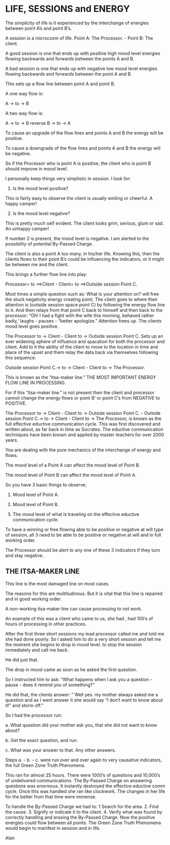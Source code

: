 # LIFE, SESSIONS and ENERGY

The simplicity of life is it experienced by the interchange of energies
between point A’s and point B’s.

A session is a microcosm of life. Point A: The Processor. - Point B: The
client.

A good session is one that ends up with positive high mood level
energies flowing backwards and forwards between the points A and B.

A bad session is one that ends up with negative low mood level energies
flowing backwards and forwards between the point A and B.

This sets up a flow line between point A and point B.

A one way flow is:

A &rarr; to &rarr; B

A two way flow is:

A &rarr; to &rarr; B reverse B &rarr; to &rarr; A

To cause an upgrade of the flow lines and points A and B the energy will
be positive.

To cause a downgrade of the flow lines and points A and B the energy
will be negative.

So if the Processor who is point A is positive, the client who is point
B should improve in mood level.

I personally keep things very simplistic in session. I look for:

1.    Is the mood level positive?

This is fairly easy to observe the client is usually smiling or
cheerful. A happy camper!

2.    Is the mood level negative?

This is pretty much self evident. The client looks grim, serious, glum
or sad. An unhappy camper!

If number 2 is present, the mood level is negative. I am alerted to the
possibility of potential By-Passed Charge.

The client is also a point A too many, in his/her life. Knowing this,
then the clients flows to their point B’s could be influencing the
indicators, or it might be between me and the client.

This brings a further flow line into play:

Processor= to ==>Client - Client= to ==>Outside session Point C.

Most times a simple question such as: What is your attention on? will
free the stuck negativity energy creating point.  The client goes to
where their attention is (outside session space point C) by following
the energy flow line to it. And then relays from that point C back to
himself and then back to the processor: “Oh! I had a fight with the wife
this morning, behaved rather badly,’ laughs - pauses - “better
apologize.” Attention frees up. The clients mood level goes positive.

The Processor to &rarr; Client - Client to &rarr; Outside session Point C. Sets
up an ever widening sphere of influence and spacation for both the
processor and client. Add to it the ability of the client to move to the
location in time and place of the upset and them relay the data back via
themselves following this sequence:

Outside session Point C.&rarr; to &rarr; Client - Client to &rarr; The Processor.

This is known as the “itsa-maker line.” THE MOST IMPORTANT ENERGY FLOW LINE IN PROCESSING.

For if this “itsa-maker line.” is not present then the client and
processor cannot change the energy flows or point B’ or point C’s from
NEGATIVE to POSITIVE.

The Processor to &rarr; Client - Client to &rarr; Outside session Point C. -
Outside session Point C.&rarr; to &rarr; Client - Client to &rarr; The Processor,
is known as the full effective eductive communication cycle. This was
first discovered and written about, as far back in time as Socrates. The
eductive communication techniques have been known and applied by master
teachers for over 2000 years.

You are dealing with the pure mechanics of the interchange of energy and
flows.

The mood level of a Point A can affect the mood level of Point B.

The mood level of Point B can affect the mood level of Point A.

So you have 3 basic things to observe;

1. Mood level of Point A.

2. Mood level of Point B.

3. The mood level of what is traveling on the effective eductive
communication cycle.

To have a winning or free flowing able to be positive or negative at
will type of session, all 3 need to be able to be positive or negative
at will and in full working order.

The Processor should be alert to any one of these 3 indicators if they
turn and stay negative.

## THE ITSA-MAKER LINE

This line is the most damaged line on most cases.

The reasons for this are multitudinous. But it is vital that this line
is repaired and in good working order.

A non-working itsa-maker line can cause processing to not work.

An example of this was a client who came to us, she had , had 100’s of
hours of processing in other practices.

After the first three short sessions my lead processor called me and
told me she had done poorly. So I asked him to do a very short session
and tell me the moment she begins to drop in mood level. to stop the
session immediately and call me back.

He did just that.

The drop in mood came as soon as he asked the first question.

So I instructed him to ask: “What happens when I ask you a question -
pause - does it remind you of something?”

He did that, the clients answer: “ Well yes. my mother always asked me a
question and as I went answer it she would say “I don’t want to know
about it!” and storm off.”

So I had the processor run:

a.   What question did your mother ask you, that she did not want to
know about?

b.   Get the exact question, and run:

c.   What was your answer to that. Any other answers.

Steps a. - b. - c. were run over and over again to very causative
indicators, the full Green Zone Truth Phenomena.

This ran for almost 25 hours. There were 1000’s of questions and
10,000’s of undelivered communications. The By-Passed Charge on
answering questions was enormous. It instantly destroyed the effective
eductive comm cycle. Once this was handled she ran like clockwork. The
changes in her life for the better from that time were immense.

To handle the By-Passed Charge we had to: 1 Search for the area. 2. Find
the cause. 3. Signify or indicate it to the client. 4.  Verify what was
found by correctly handling and erasing the By-Passed Charge. Now the
positive energies could flow between all points. The Green Zone Truth
Phenomena would begin to manifest in session and in life.

Alan






